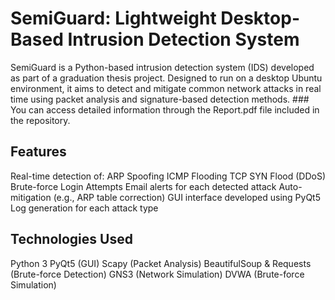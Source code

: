 
# SemiGuard: Lightweight Desktop-Based Intrusion Detection System
SemiGuard is a Python-based intrusion detection system (IDS) developed as part of a graduation thesis project. Designed to run on a desktop Ubuntu environment, it aims to detect and mitigate common network attacks in real time using packet analysis and signature-based detection methods. ### You can access detailed information through the Report.pdf file included in the repository.

## Features

Real-time detection of:
ARP Spoofing
ICMP Flooding
TCP SYN Flood (DDoS)
Brute-force Login Attempts
Email alerts for each detected attack
Auto-mitigation (e.g., ARP table correction)
GUI interface developed using PyQt5
Log generation for each attack type

## Technologies Used

Python 3
PyQt5 (GUI)
Scapy (Packet Analysis)
BeautifulSoup & Requests (Brute-force Detection)
GNS3 (Network Simulation)
DVWA (Brute-force Simulation)


